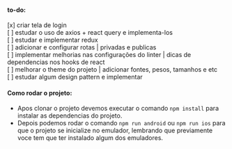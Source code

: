 #### to-do:

[x] criar tela de login <br/> [ ] estudar o uso de axios + react query e
implementa-los<br/> [ ] estudar e implementar redux <br/> [ ] adicionar e
configurar rotas | privadas e publicas <br/> [ ] implementar melhorias nas
configurações do linter | dicas de dependencias nos hooks de react<br/> [ ]
melhorar o theme do projeto | adicionar fontes, pesos, tamanhos e etc <br/> [ ]
estudar algum design pattern e implementar <br/>

#### Como rodar o projeto:

- Apos clonar o projeto devemos executar o comando `npm install` para instalar
  as dependencias do projeto.
- Depois podemos rodar o comando `npm run android` ou `npm run ios` para que o
  projeto se inicialize no emulador, lembrando que previamente voce tem que ter
  instalado algum dos emuladores.
